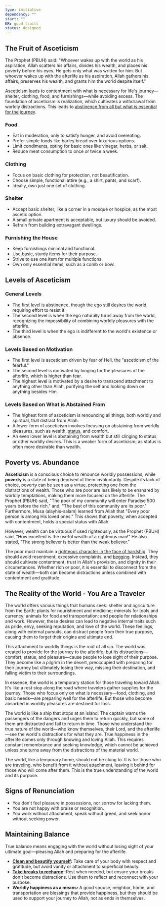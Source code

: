 ```yaml
---
type: initiative
dependency: ""
start: ""
KR: good traits
status: designed
---
```


## The Fruit of Asceticism

The Prophet (PBUH) said: "Whoever wakes up with the world as his aspiration, Allah scatters his affairs, divides his wealth, and places his poverty before his eyes. He gets only what was written for him. But whoever wakes up with the afterlife as his aspiration, Allah gathers his affairs, preserves his wealth, and grants him the world despite itself."

Asceticism leads to contentment with what is necessary for life's journey—shelter, clothing, food, and furnishings—while avoiding excess. The foundation of asceticism is realization, which cultivates a withdrawal from worldly distractions. This leads to [abstinence from all but what is essential for the journey](Processes/Avoid%20indulging%20on%20the%20lawful.md).

### Food

* Eat in moderation, only to satisfy hunger, and avoid overeating.
* Prefer simple foods like barley bread over luxurious options.
* Limit condiments, opting for basic ones like vinegar, herbs, or salt.
* Reduce meat consumption to once or twice a week.

### Clothing

* Focus on basic clothing for protection, not beautification.
* Choose simple, functional attire (e.g., a shirt, pants, and scarf).
* Ideally, own just one set of clothing.

### Shelter

* Accept basic shelter, like a corner in a mosque or hospice, as the most ascetic option.
* A small private apartment is acceptable, but luxury should be avoided.
* Refrain from building extravagant dwellings.

### Furnishing the House

* Keep furnishings minimal and functional.
* Use basic, sturdy items for their purpose.
* Strive to use one item for multiple functions.
* Own only essential items, such as a comb or bowl.

## Levels of Asceticism

### General Levels

* The first level is abstinence, though the ego still desires the world, requiring effort to resist it.
* The second level is when the ego naturally turns away from the world, recognizing the impossibility of combining worldly pleasures with the afterlife.
* The third level is when the ego is indifferent to the world's existence or absence.

### Levels Based on Motivation

* The first level is asceticism driven by fear of Hell, the "asceticism of the fearful."
* The second level is motivated by longing for the pleasures of the afterlife, which is higher than fear.
* The highest level is motivated by a desire to transcend attachment to anything other than Allah, purifying the self and looking down on anything besides Him.

### Levels Based on What is Abstained From

* The highest form of asceticism is renouncing all things, both worldly and spiritual, that distract from Allah.
* A lower form of asceticism involves focusing on abstaining from worldly pleasures, such as wealth, [status](Processes/Hide%20your%20good%20deeds.md), and comfort.
* An even lower level is abstaining from wealth but still clinging to status or other worldly desires. This is a weaker form of asceticism, as status is often more desirable than wealth.

## Poverty vs. Abundance

**Asceticism** is a conscious choice to renounce worldly possessions, while **poverty** is a state of being deprived of them involuntarily. Despite its lack of choice, poverty can be seen as a virtue, protecting one from the distractions of wealth. Those who are poor are less likely to be ensnared by worldly temptations, making them more focused on the afterlife. The Prophet (PBUH) said, "The poor of my community will enter Paradise 500 years before the rich," and, "The best of this community are its poor." Furthermore, Musa (alayhis-salam) learned from Allah that "Every poor person is among His loved ones." This shows that poverty, when accepted with contentment, holds a special status with Allah.

However, wealth can be virtuous if used righteously, as the Prophet (PBUH) said, "How excellent is the useful wealth of a righteous man!" He also stated, "The strong believer is better than the weak believer."

The poor must maintain a [righteous character in the face of hardship](Processes/Attitude%20in%20affliction.md). They should avoid resentment, excessive complaints, and [begging](Processes/Don't%20ask%20for%20help%20or%20money.md). Instead, they should cultivate contentment, trust in Allah's provision, and dignity in their circumstances. Whether rich or poor, it is essential to disconnect from the state of wealth—both can become distractions unless combined with contentment and gratitude.

## The Reality of the World - You Are a Traveler

The world offers various things that humans seek: shelter and agriculture from the Earth; plants for nourishment and medicine; minerals for tools and currency; animals for food and transportation; and people for relationships and work. However, these desires can lead to negative internal traits such as pride, envy, seeking reputation, and love of the world. These feelings, along with external pursuits, can distract people from their true purpose, causing them to forget their origins and ultimate end.

This attachment to worldly things is the root of all sin. The world was created to provide for the journey to the afterlife, but its distractions—comfort, status, and pleasure—cause people to lose sight of their purpose. They become like a pilgrim in the desert, preoccupied with preparing for their journey but ultimately losing their way, missing their destination, and falling victim to their surroundings.

In essence, the world is a temporary station for those traveling toward Allah. It's like a rest stop along the road where travelers gather supplies for the journey. Those who focus only on what is necessary—food, clothing, and basic needs—are preparing well for the afterlife. But those who become absorbed in worldly pleasures are destined for loss.

The world is like a ship that stops at an island. The captain warns the passengers of the dangers and urges them to return quickly, but some of them are distracted and fail to return in time. Those who understand the true nature of the world—who know themselves, their Lord, and the afterlife—see the world's distractions for what they are. True happiness in the afterlife comes only through knowing and loving Allah. This requires constant remembrance and seeking knowledge, which cannot be achieved unless one turns away from the distractions of the material world.

The world, like a temporary home, should not be clung to. It is for those who are traveling, who benefit from it without attachment, leaving it behind for those who will come after them. This is the true understanding of the world and its purpose.

## Signs of Renunciation

* You don't feel pleasure in possessions, nor sorrow for lacking them.
* You are not happy with praise or recognition.
* You work without attachment, speak without greed, and seek honor without seeking power.

## Maintaining Balance

True balance means engaging with the world without losing sight of your ultimate goal—pleasing Allah and preparing for the afterlife.

* **[Clean and beautify yourself](Processes/Clean%20and%20beautify%20yourself.md):** Take care of your body with respect and gratitude, but avoid vanity or attachment to superficial beauty.
* **[Take breaks to recharge](Processes/Take%20breaks%20to%20recharge.md):** Rest when needed, but ensure your breaks don't become distractions. Use them to reflect and reconnect with your purpose.
* **Worldly happiness as a means:** A good spouse, neighbor, home, and transportation are blessings that provide happiness, but they should be used to support your journey to Allah, not as ends in themselves.
